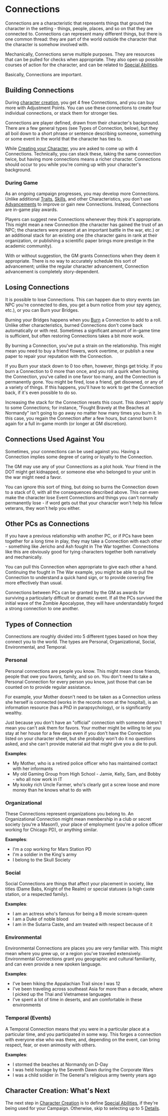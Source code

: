 # Connections

Connections are a characteristic that represents things that ground the character in the setting - things, people, places, and so on that they are connected to. Connections can represent many different things, but there is one common thread: they are part of the world outside the character that the character is somehow involved with.

Mechanically, Connections serve multiple purposes. They are resources that can be pulled for checks when appropriate. They also open up possible courses of action for the character, and can be related to [Special Abilities](SpecialAbilities.md).

Basically, Connections are important.

## Building Connections

During [character creation](CharacterCreation.md), you get 4 free Connections, and you can buy more with Adjustment Points. You can use these connections to create four individual connections, or stack them for stronger ties.

Connections are player defined, drawn from their character's background. There are a few general types (see Types of Connection, below), but they all boil down to a short phrase or sentence describing someone, something or some event in the world that the character has ties to.

While [Creating your Character](CharacterCreation.md), you are asked to come up with 4 Connections. Technically, you can stack these, taking the same connection twice, but having more connections means a richer character. Connections should occur to you while you're coming up with your character's background.

### During Game

As an ongoing campaign progresses, you may develop more Connections. Unlike additional [Traits](Traits.md), [Skills](Skills.md), and other Characteristics, you don't use [Advancements](Advancement.md) to improve or gain new Connections. Instead, Connections are in-game play awards.

Players can suggest new Connections whenever they think it's appropriate. This might mean a new Connection (the character has gained the trust of an NPC; the characters were present at an important battle in the war, etc.) or an additional stack for an existing one (the character gains in rank at their organization, or publishing a scientific paper brings more prestige in the academic community).

With or without suggestion, the GM grants Connections when they deem it appropriate. There is no way to accurately schedule this sort of advancement; unlike the regular character advancement, Connection advancement is completely story-dependent.

## Losing Connections

It is possible to lose Connections. This can happen due to story events (an NPC you're connected to dies, you get a burn notice from your spy agency, etc.), or you can Burn your Bridges.

Burning your Bridges happens when you [Burn](Burn.md) a Connection to add to a roll. Unlike other characteristics, burned Connections don't come back automatically or with rest. Sometimes a significant amount of in-game time is sufficient, but often restoring Connections takes a bit more work.

By burning a Connection, you've put a strain on the relationship. This might mean you need to buy a friend flowers, work overtime, or publish a new paper to repair your reputation with the Connection.

If you Burn your stack down to 0 too often, however, things get tricky. If you burn a Connection to 0 more than once, and you roll a quirk when burning the Connection, you've called in one favor too many, and the Connection is permanently gone. You might be fired, lose a friend, get disowned, or any of a variety of things. If this happens, you'll have to work to get the Connection back, if it's even possible to do so.

Increasing the stack for the Connection resets this count. This doesn't apply to some Connections; for instance, "Fought Bravely at the Beaches at Normandy" isn't going to go away no matter how many times you burn it. In this case, you regain the Connection after a few hours, but cannot burn it again for a full in-game month (or longer at GM discretion).

## Connections Used Against You

Sometimes, your connections can be used against you. Having a Connection implies some degree of caring or loyalty to the Connection.

The GM may use any of your Connections as a plot hook. Your friend in the DOT might get kidnapped, or someone else who belonged to your unit in the war might need a favor.

You can ignore this sort of thing, but doing so burns the Connection down to a stack of 0, with all the consequences described above. This can even make the character lose Event Connections and things you can't normally permanently lose - if word gets out that your character won't help his fellow veterans, they won't help you either.

## Other PCs as Connections

If you have a previous relationship with another PC, or if PCs have been together for a long time in play, they may take a Connection with each other - something like Jericho and Ash fought in The War together. Connections like this are obviously good for tying characters together both narratively and mechanically.

You can pull this Connection when appropriate to give each other a hand. Continuing the fought in The War example, you might be able to pull the Connection to understand a quick hand sign, or to provide covering fire more effectively than usual.

Connections between PCs can be granted by the GM as awards for surviving a particularly difficult or dramatic event. If all the PCs survived the initial wave of the Zombie Apocalypse, they will have understandably forged a strong connection to one another.

## Types of Connection

Connections are roughly divided into 5 different types based on how they connect you to the world. The types are Personal, Organizational, Social, Environmental, and Temporal.

### Personal

Personal connections are people you know. This might mean close friends, people that owe you favors, family, and so on. You don't need to take a Personal Connection for every person you know, just those that can be counted on to provide regular assistance.

For example, your Mother doesn't need to be taken as a Connection unless she herself is connected (works in the records room at the hospital), is an information resource (has a PhD in parapsychology), or is significantly wealthy.

Just because you don't have an "official" connection with someone doesn't mean you can't ask them for favors. Your mother might be willing to let you stay at her house for a few days even if you don't have the Connection listed on your character sheet, but she probably won't do it no questions asked, and she can't provide material aid that might give you a die to pull.

**Examples**:

- My Mother, who is a retired police officer who has maintained contact with her informants
- My old Gaming Group from High School - Jamie, Kelly, Sam, and Bobby - who all now work in IT
- My kooky rich Uncle Farmer, who's clearly got a screw loose and more money than he knows what to do with

### Organizational

These Connections represent organizations you belong to. An Organizational Connection might mean membership in a club or secret society (you're a Mason!), your place of employment (you're a police officer working for Chicago PD), or anything similar.

**Examples**:

- I'm a cop working for Mars Station PD
- I'm a soldier in the King's army
- I belong to the Skull Society

### Social

Social Connections are things that affect your placement in society, like titles (Dame Babs, Knight of the Realm) or special statuses (a high caste station, or a respected family).

**Examples**:

- I am an actress who's famous for being a B movie scream-queen
- I am a Duke of noble blood
- I am in the Sutarra Caste, and am treated with respect because of it

### Environmental

Environmental Connections are places you are very familiar with. This might mean where you grew up, or a region you've traveled extensively. Environmental Connections grant you geographic and cultural familiarity, and can even provide a new spoken language.

**Examples**:

- I've been hiking the Appalachian Trail since I was 12
- I've been traveling across southeast Asia for more than a decade, where I picked up the Thai and Vietnamese languages
- I've spent a lot of time in deserts, and am comfortable in these environments

### Temporal (Events)

A Temporal Connection means that you were in a particular place at a particular time, and you participated in some way. This forges a connection with everyone else who was there, and, depending on the event, can bring respect, fear, or even animosity with others.

**Examples**:

- I stormed the beaches at Normandy on D-Day
- I was held hostage by the Seventh Dawn during the Corporate Wars
- I was a child soldier in The General's religious army twenty years ago

## Character Creation: What's Next

The next step in [Character Creation](CCSummary.md) is to define [Special Abilities](SpecialAbilities.md), if they're being used for your Campaign. Otherwise, skip to selecting up to 5 [Details](Details.md).
